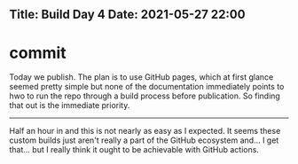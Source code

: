 Title: Build Day 4
Date: 2021-05-27 22:00
---

# commit

Today we publish. The plan is to use GitHub pages, which at first glance seemed
pretty simple but none of the documentation immediately points to hwo to run
the repo through a build process before publication. So finding that out is
the immediate priority.

---

Half an hour in and this is not nearly as easy as I expected. It seems these
custom builds just aren't really a part of the GitHub ecosystem and... I get
that... but I really think it ought to be achievable with GitHub actions.
